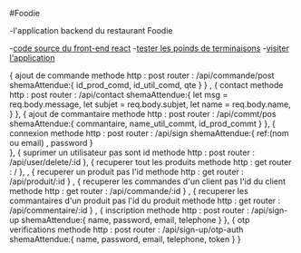 #Foodie

-l'application backend du restaurant Foodie

-[code source du front-end react](https://github.com/takamdev/Foodie)
-[tester les poinds de terminaisons](https://backend-restaurant-beta.vercel.app/)
-[visiter l'application](https://foodie-nine-omega.vercel.app/)



{
ajout de commande
methode http : post
router : /api/commande/post
shemaAttendue:{
id_prod_comd,
id_util_comd,
qte
}
}
,
{
contact
methode http : post
router : /api/contact
shemaAttendue:{
    let msg = req.body.message,
    let subjet = req.body.subjet,
    let name = req.body.name,
}
},
{
ajout de commantaire
methode http : post
router : /api/commt/pos
shemaAttendue:{
commantaire,
name_util_commt,
id_prod_commt
}
},
{
connexion
methode http : post
router : /api/sign
shemaAttendue:{
ref:(nom ou email) ,
password
}  
},
{
suprimer un utilisateur pas sont id
methode http : post
router : /api/user/delete/:id
},
{
recuperer tout les produits
methode http : get
router : /
},
,
{
recuperer un produit pas l'id
methode http : get
router : /api/produit/:id
} ,
{
recuperer les commandes d'un client pas l'id du client
methode http : get
router : /api/commande/:id
} ,
{
recuperer les commantaires d'un produit pas l'id du produit
methode http : get
router : /api/commentaire/:id
} ,
{
inscription
methode http : post
router : /api/sign-up
shemaAttendue:{
name,
password,
email,
telephone
}
},
{
otp verifications
methode http : post
router : /api/sign-up/otp-auth
shemaAttendue:{
name,
password,
email,
telephone,
token
}
}


